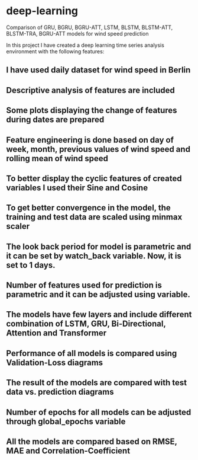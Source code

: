 # deep-learning
Comparison of GRU, BGRU, BGRU-ATT, LSTM, BLSTM, BLSTM-ATT, BLSTM-TRA, BGRU-ATT models for wind speed prediction

In this project I have created a deep learning time series analysis environment with the following features:
## I have used daily dataset for wind speed in Berlin
## Descriptive analysis of features are included
## Some plots displaying the change of features during dates are prepared
## Feature engineering is done based on day of week, month, previous values of wind speed and rolling mean of wind speed
## To better display the cyclic features of created variables I used their Sine and Cosine
## To get better convergence in the model, the training and test data are scaled using minmax scaler
## The look back period for model is parametric and it can be set by watch_back variable. Now, it is set to 1 days.
## Number of features used for prediction is parametric and it can be adjusted using <features> variable.
## The models have few layers and include different combination of LSTM, GRU, Bi-Directional, Attention and Transformer
## Performance of all models is compared using Validation-Loss diagrams
## The result of the models are compared with test data vs. prediction diagrams
## Number of epochs for all models can be adjusted through global_epochs variable
## All the models are compared based on RMSE, MAE and Correlation-Coefficient
